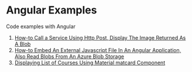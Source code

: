 # Angular Examples
Code examples with Angular

1. [How-to Call a Service Using Http Post, Display The Image Returned As A Blob](https://github.com/ksurendra/angular-examples/tree/master/angular-post-blob-get-thumbnail)
2. [How-to Embed An External Javascript File In An Angular Application, Also Read Blobs From An Azure Blob Storage](https://github.com/ksurendra/angular-examples/tree/master/angular-get-blobs-in-azure-blobstore)
3. [Displaying List of Courses Using Material matcard Component](https://github.com/ksurendra/angular-examples/tree/master/angular-material-list-courses)
